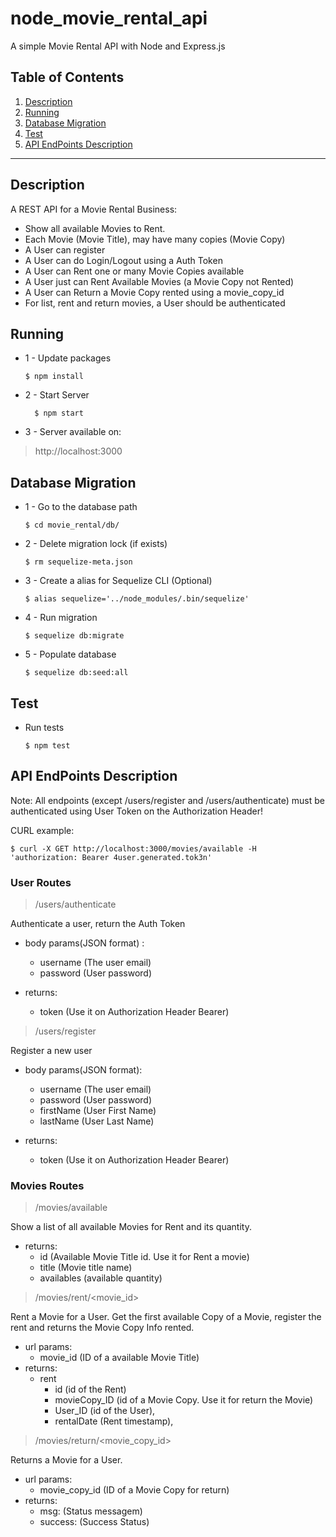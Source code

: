 # node_movie_rental_api
A simple Movie Rental API with Node and Express.js


## Table of Contents

1. [Description](#Description)
2. [Running](#Running)
3. [Database Migration](#database-migration)
4. [Test](#Test)
4. [API EndPoints Description](#API-EndPoints-Description)

---

## Description
A REST API for a Movie Rental Business:

* Show all available Movies to Rent.
* Each Movie (Movie Title), may have many copies (Movie Copy)
* A User can register
* A User can do Login/Logout using a Auth Token
* A User can Rent one or many Movie Copies available
* A User just can Rent Available Movies (a Movie Copy not Rented)
* A User can Return a Movie Copy rented using a movie_copy_id
* For list, rent and return movies, a User should be authenticated

## Running

* 1 - Update packages
  
  ```
  $ npm install
  ```

* 2 - Start Server
  ```
    $ npm start
  ```


* 3 - Server available on:
>http://localhost:3000

## Database Migration

* 1 - Go to the database path
  ```
  $ cd movie_rental/db/
  ```


* 2 - Delete migration lock (if exists)
  ```
  $ rm sequelize-meta.json
  ```


* 3 - Create a alias for Sequelize CLI (Optional)
  ```
  $ alias sequelize='../node_modules/.bin/sequelize'
  ```


* 4 - Run migration
  ```
  $ sequelize db:migrate
  ```


* 5 - Populate database
  ```
  $ sequelize db:seed:all
  ```



## Test

* Run tests
  ```
  $ npm test
  ```

## API EndPoints Description

Note: All endpoints (except /users/register and /users/authenticate) must be authenticated using User Token on the Authorization Header!


CURL example:
  ```
 $ curl -X GET http://localhost:3000/movies/available -H 'authorization: Bearer 4user.generated.tok3n'
  ``` 

### User Routes

> /users/authenticate
>
Authenticate a user, return the Auth Token
* body params(JSON format) :
  * username (The user email)
  * password (User password)

* returns:  
    * token (Use it on Authorization Header Bearer)


> /users/register
>
Register a new user
* body params(JSON format):
  * username (The user email)
  * password (User password)
  * firstName (User First Name)
  * lastName (User Last Name)

* returns:  
    * token (Use it on Authorization Header Bearer)


### Movies Routes

> /movies/available
>
Show a list of all available Movies for Rent and its quantity.
* returns:  
    * id (Available Movie Title id. Use it for Rent a movie)
    * title (Movie title name)
    * availables (available quantity)

> /movies/rent/<movie_id>
>
Rent a Movie for a User. Get the first available Copy of a Movie, register the rent and returns the Movie Copy Info rented.
* url params:
    * movie_id (ID of a available Movie Title)
* returns:  
    * rent
        * id (id of the Rent)
        * movieCopy_ID (id of a Movie Copy. Use it for return the Movie)
        * User_ID (id of the User),
        * rentalDate (Rent timestamp),

> /movies/return/<movie_copy_id>
>
Returns a Movie for a User.
* url params:
    * movie_copy_id (ID of a Movie Copy for return)
* returns:  
    * msg: (Status messagem)
    * success: (Success Status)
